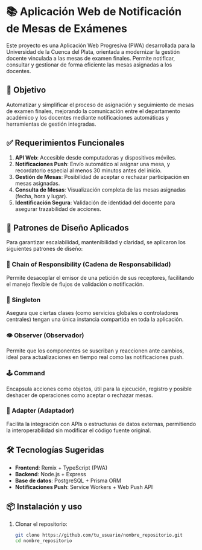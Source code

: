 # 📚 Aplicación Web de Notificación de Mesas de Exámenes

Este proyecto es una Aplicación Web Progresiva (PWA) desarrollada para la Universidad de la Cuenca del Plata, orientada a modernizar la gestión docente vinculada a las mesas de examen finales. Permite notificar, consultar y gestionar de forma eficiente las mesas asignadas a los docentes.

## 🚀 Objetivo

Automatizar y simplificar el proceso de asignación y seguimiento de mesas de examen finales, mejorando la comunicación entre el departamento académico y los docentes mediante notificaciones automáticas y herramientas de gestión integradas.

## ✅ Requerimientos Funcionales

1. **API Web**: Accesible desde computadoras y dispositivos móviles.
2. **Notificaciones Push**: Envío automático al asignar una mesa, y recordatorio especial al menos 30 minutos antes del inicio.
3. **Gestión de Mesas**: Posibilidad de aceptar o rechazar participación en mesas asignadas.
4. **Consulta de Mesas**: Visualización completa de las mesas asignadas (fecha, hora y lugar).
5. **Identificación Segura**: Validación de identidad del docente para asegurar trazabilidad de acciones.

## 🧩 Patrones de Diseño Aplicados

Para garantizar escalabilidad, mantenibilidad y claridad, se aplicaron los siguientes patrones de diseño:

### 🔗 Chain of Responsibility (Cadena de Responsabilidad)
Permite desacoplar el emisor de una petición de sus receptores, facilitando el manejo flexible de flujos de validación o notificación.

### 🧠 Singleton
Asegura que ciertas clases (como servicios globales o controladores centrales) tengan una única instancia compartida en toda la aplicación.

### 👁️ Observer (Observador)
Permite que los componentes se suscriban y reaccionen ante cambios, ideal para actualizaciones en tiempo real como las notificaciones push.

### 🕹️ Command
Encapsula acciones como objetos, útil para la ejecución, registro y posible deshacer de operaciones como aceptar o rechazar mesas.

### 🔌 Adapter (Adaptador)
Facilita la integración con APIs o estructuras de datos externas, permitiendo la interoperabilidad sin modificar el código fuente original.

## 🛠️ Tecnologías Sugeridas

- **Frontend**: Remix + TypeScript (PWA)
- **Backend**: Node.js + Express
- **Base de datos**: PostgreSQL + Prisma ORM
- **Notificaciones Push**: Service Workers + Web Push API


## 📦 Instalación y uso

1. Clonar el repositorio:
   ```bash
   git clone https://github.com/tu_usuario/nombre_repositorio.git
   cd nombre_repositorio
